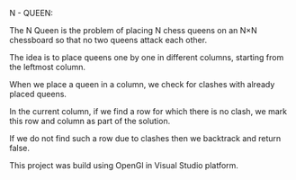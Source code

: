 N - QUEEN:

The N Queen is the problem of placing N chess queens on an N×N chessboard so that no two queens attack each other.

The idea is to place queens one by one in different columns, starting from the leftmost column.

When we place a queen in a column, we check for clashes with already placed queens.

In the current column, if we find a row for which there is no clash, we mark this row and column as part of the solution. 

If we do not find such a row due to clashes then we backtrack and return false.

This project was build using OpenGl in Visual Studio platform.


